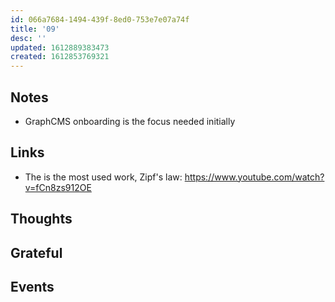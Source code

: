 ```yaml
---
id: 066a7684-1494-439f-8ed0-753e7e07a74f
title: '09'
desc: ''
updated: 1612889383473
created: 1612853769321
---
```


## Notes

- GraphCMS onboarding is the focus needed initially

## Links

- The is the most used work, Zipf's law:
  https://www.youtube.com/watch?v=fCn8zs912OE

## Thoughts

## Grateful

## Events
